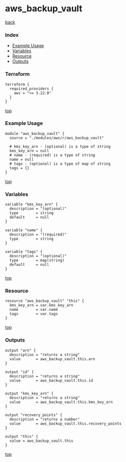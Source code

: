 # aws_backup_vault

[back](../aws.md)

### Index

- [Example Usage](#example-usage)
- [Variables](#variables)
- [Resource](#resource)
- [Outputs](#outputs)

### Terraform

```hcl
terraform {
  required_providers {
    aws = ">= 3.22.0"
  }
}
```

[top](#index)

### Example Usage

```hcl
module "aws_backup_vault" {
  source = "./modules/aws/r/aws_backup_vault"

  # kms_key_arn - (optional) is a type of string
  kms_key_arn = null
  # name - (required) is a type of string
  name = null
  # tags - (optional) is a type of map of string
  tags = {}
}
```

[top](#index)

### Variables

```hcl
variable "kms_key_arn" {
  description = "(optional)"
  type        = string
  default     = null
}

variable "name" {
  description = "(required)"
  type        = string
}

variable "tags" {
  description = "(optional)"
  type        = map(string)
  default     = null
}
```

[top](#index)

### Resource

```hcl
resource "aws_backup_vault" "this" {
  kms_key_arn = var.kms_key_arn
  name        = var.name
  tags        = var.tags
}
```

[top](#index)

### Outputs

```hcl
output "arn" {
  description = "returns a string"
  value       = aws_backup_vault.this.arn
}

output "id" {
  description = "returns a string"
  value       = aws_backup_vault.this.id
}

output "kms_key_arn" {
  description = "returns a string"
  value       = aws_backup_vault.this.kms_key_arn
}

output "recovery_points" {
  description = "returns a number"
  value       = aws_backup_vault.this.recovery_points
}

output "this" {
  value = aws_backup_vault.this
}
```

[top](#index)